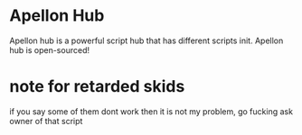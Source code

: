 # Apellon Hub

Apellon hub is a powerful script hub that has different scripts init.
Apellon hub is open-sourced!


# note for retarded skids

if you say some of them dont work then it is not my problem, go fucking ask owner of that script
